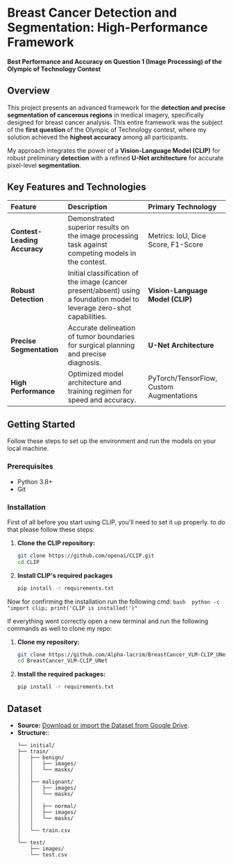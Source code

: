 # Breast Cancer Detection and Segmentation: High-Performance Framework

**Best Performance and Accuracy on Question 1 (Image Processing) of the Olympic of Technology Contest**

## Overview

This project presents an advanced framework for the **detection and precise segmentation of cancerous regions** in medical imagery, specifically designed for breast cancer analysis. This entire framework was the subject of the **first question** of the Olympic of Technology contest, where my solution achieved the **highest accuracy** among all participants.

My approach integrates the power of a **Vision-Language Model (CLIP)** for robust preliminary **detection** with a refined **U-Net architecture** for accurate pixel-level **segmentation**.



## Key Features and Technologies

| Feature | Description | Primary Technology |
| :--- | :--- | :--- |
| **Contest-Leading Accuracy** | Demonstrated superior results on the image processing task against competing models in the contest. | Metrics: IoU, Dice Score, F1-Score |
| **Robust Detection** | Initial classification of the image (cancer present/absent) using a foundation model to leverage zero-shot capabilities. | **Vision-Language Model (CLIP)** |
| **Precise Segmentation** | Accurate delineation of tumor boundaries for surgical planning and precise diagnosis. | **U-Net Architecture** |
| **High Performance** | Optimized model architecture and training regimen for speed and accuracy. | PyTorch/TensorFlow, Custom Augmentations |


## Getting Started

Follow these steps to set up the environment and run the models on your local machine.

### Prerequisites

* Python 3.8+
* Git

### Installation
First of all before you start using CLIP, you'll need to set it up properly. to do that please follow these steps:
1. **Clone the CLIP repository:**
    ```bash
    git clone https://github.com/openai/CLIP.git
    cd CLIP
    ```
    
2. **Install CLIP's required packages**
     ```bash
    pip install -r requirements.txt
    ```
     
Now for confirming the installation run the following cmd:
    ```bash 
    python -c "import clip; print('CLIP is installed!')"
    ```


If everything went correctly open a new terminal and run the following commands as well to clone my repo:
     
1.  **Clone my repository:**
    ```bash
    git clone https://github.com/Alpha-lacrim/BreastCancer_VLM-CLIP_UNet
    cd BreastCancer_VLM-CLIP_UNet
    ```

2.  **Install the required packages:**
    ```bash
    pip install -r requirements.txt
    ```

## Dataset

* **Source:** [Download or import the Dataset from Google Drive](https://drive.google.com/drive/folders/1H4DaaJjEEDJLMJAp-eZmrnKTxs5B4In9).
* **Structure:**:
    ```
  └── initial/
    ├── train/
    │   ├── benign/
    │   │   ├── images/
    │   │   └── masks/
    │   │
    │   ├── malignant/
    │   │   ├── images/
    │   │   └── masks/
    │   │
    │   │   ├── normal/
    │   │   ├── images/
    │   │   └── masks/
    │   │
    │   └── train.csv
    │
    └── test/
        ├── images/
        └── test.csv
    ```


